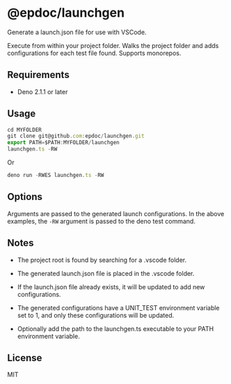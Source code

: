 # @epdoc/launchgen

Generate a launch.json file for use with VSCode.

Execute from within your project folder. Walks the project folder and adds
configurations for each test file found. Supports monorepos.

## Requirements

- Deno 2.1.1 or later

## Usage

```ts
cd MYFOLDER
git clone git@github.com:epdoc/launchgen.git
export PATH=$PATH:MYFOLDER/launchgen
launchgen.ts -RW
```

Or

```ts
deno run -RWES launchgen.ts -RW
```


## Options

Arguments are passed to the generated launch configurations. In the above
examples, the `-RW` argument is passed to the deno test command.

## Notes

- The project root is found by searching for a .vscode folder.

- The generated launch.json file is placed in the .vscode folder.

- If the launch.json file already exists, it will be updated to add new
  configurations.

- The generated configurations have a UNIT_TEST environment variable set to 1,
  and only these configurations will be updated.

- Optionally add the path to the launchgen.ts executable to your PATH environment variable.

## License

MIT
